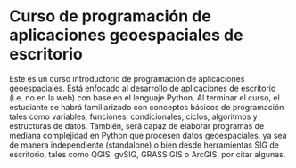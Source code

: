 # Curso de programación de aplicaciones geoespaciales de escritorio

Este es un curso introductorio de programación de aplicaciones geoespaciales. Está enfocado al desarrollo de aplicaciones de escritorio (i.e. no en la web) con base en el lenguaje Python. Al terminar el curso, el estudiante se habrá familiarizado con conceptos básicos de programación tales como variables, funciones, condicionales, ciclos, algoritmos y estructuras de datos. También, será capaz de elaborar programas de mediana complejidad en Python que procesen datos geoespaciales, ya sea de manera independiente (standalone) o bien desde herramientas SIG de escritorio, tales como QGIS, gvSIG, GRASS GIS o ArcGIS, por citar algunas.

